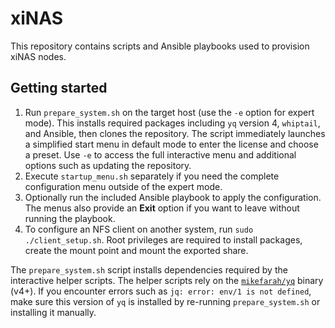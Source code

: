 # xiNAS

This repository contains scripts and Ansible playbooks used to provision xiNAS nodes.

## Getting started

1. Run `prepare_system.sh` on the target host (use the `-e` option for expert mode). This installs required packages including `yq` version 4, `whiptail`, and Ansible, then clones the repository.
   The script immediately launches a simplified start menu in default mode to enter the license and choose a preset. Use `-e` to access the full interactive menu and additional options such as updating the repository.
2. Execute `startup_menu.sh` separately if you need the complete configuration menu outside of the expert mode.
3. Optionally run the included Ansible playbook to apply the configuration.
   The menus also provide an **Exit** option if you want to leave without running the playbook.
4. To configure an NFS client on another system, run `sudo ./client_setup.sh`. Root
   privileges are required to install packages, create the mount point and mount
   the exported share.

The `prepare_system.sh` script installs dependencies required by the interactive helper scripts. The helper scripts rely on the [`mikefarah/yq`](https://github.com/mikefarah/yq) binary (v4+). If you encounter errors such as `jq: error: env/1 is not defined`, make sure this version of `yq` is installed by re-running `prepare_system.sh` or installing it manually.
